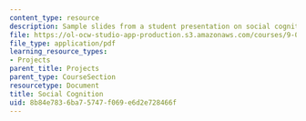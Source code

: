 ```yaml
---
content_type: resource
description: Sample slides from a student presentation on social cognition.
file: https://ol-ocw-studio-app-production.s3.amazonaws.com/courses/9-012-the-brain-and-cognitive-sciences-ii-spring-2006/8b84e7836ba75747f069e6d2e728466f_ntwarog_presenta.pdf
file_type: application/pdf
learning_resource_types:
- Projects
parent_title: Projects
parent_type: CourseSection
resourcetype: Document
title: Social Cognition
uid: 8b84e783-6ba7-5747-f069-e6d2e728466f
---
```

